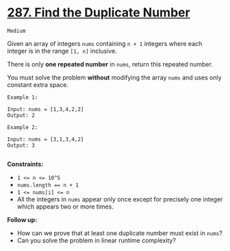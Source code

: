 # [287. Find the Duplicate Number](https://leetcode.com/problems/find-the-duplicate-number/description/)

`Medium`

Given an array of integers `nums` containing `n + 1` integers where each integer is in the range `[1, n]` inclusive.

There is only __one repeated number__ in `nums`, return this repeated number.

You must solve the problem __without__ modifying the array `nums` and uses only constant extra space.

 
```
Example 1:

Input: nums = [1,3,4,2,2]
Output: 2

Example 2:

Input: nums = [3,1,3,4,2]
Output: 3
 
```
__Constraints:__

- `1 <= n <= 10^5`
- `nums.length == n + 1`
- `1 <= nums[i] <= n`
- All the integers in `nums` appear only once except for precisely one integer which appears two or more times.
 

__Follow up:__
- How can we prove that at least one duplicate number must exist in `nums`?
- Can you solve the problem in linear runtime complexity?
